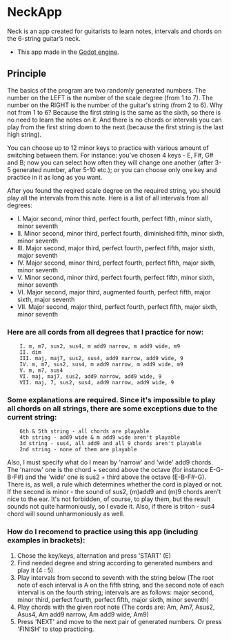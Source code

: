 # NeckApp

Neck is an app created for guitarists to learn notes, intervals and chords
on the 6-string guitar’s neck.

- This app made in the [Godot engine](https://github.com/godotengine/godot).

## Principle

The basics of the program are two randomly generated numbers. The number on
the LEFT is the number of the scale degree (from 1 to 7). The number on the
RIGHT is the number of the guitar's string (from 2 to 6). Why not from 1 to 6?
Because the first string is the same as the sixth, so there is no need to learn
the notes on it. And there is no chords or intervals you can play from the first
string down to the next (because the first string is the last high string).

You can choose up to 12 minor keys to practice with various amount of
switching between them. For instance: you've chosen 4 keys - E, F#, G# and B;
now you can select how often they will change one another (after 3-5 generated
number, after 5-10 etc.); or you can choose only one key and practice in it as
long as you want.

After you found the reqired scale degree on the required string, you should
play all the intervals from this note. Here is a list of all intervals from all
degrees:

- I. Major second, minor third, perfect fourth, perfect fifth, minor sixth, minor seventh
- II. Minor second, minor third, perfect fourth, diminished fifth, minor sixth, minor seventh
- III. Major second, major third, perfect fourth, perfect fifth, major sixth, major seventh
- IV. Major second, minor third, perfect fourth, perfect fifth, major sixth, minor seventh
- V. Minor second, minor third, perfect fourth, perfect fifth, minor sixth, minor seventh
- VI. Major second, major third, augmented fourth, perfect fifth, major sixth, major seventh
- VII. Major second, major third, perfect fourth, perfect fifth, major sixth, minor seventh

### Here are all cords from all degrees that I practice for now:

        I. m, m7, sus2, sus4, m add9 narrow, m add9 wide, m9
        II. dim
        III. maj, maj7, sus2, sus4, add9 narrow, add9 wide, 9
        IV. m, m7, sus2, sus4, m add9 narrow, m add9 wide, m9
        V. m, m7, sus4
        VI. maj, maj7, sus2, add9 narrow, add9 wide, 9
        VII. maj, 7, sus2, sus4, add9 narrow, add9 wide, 9

### Some explanations are required. Since it's impossible to play all chords on all strings, there are some exceptions due to the current string:

        6th & 5th string - all chords are playable
        4th string - add9 wide & m add9 wide aren't playable
        3d string - sus4, all add9 and all 9 chords aren't playable
        2nd string - none of them are playable
        
Also, I must specify what do I mean by 'narrow' and 'wide' add9 chords. The
'narrow' one is the chord + second above the octave (for instance E-G-B-F#) and
the 'wide' one is sus2 + third above the octave (E-B-F#-G). There is, as well,
a rule which determines whether the cord is played or not. If the second is
minor - the sound of sus2, (m)add9 and (m)9 chords aren't nice to the ear.
It's not forbidden, of course, to play them, but the result sounds not quite
harmoniously, so I evade it. Also, if there is triton - sus4 chord will sound
unharmoniously as well.

### How do I recomend to practice using this app (including examples in brackets):

1. Chose the key/keys, alternation and press 'START' (E)
2. Find needed degree and string according to generated numbers and play it (4 : 5)
3. Play intervals from second to seventh with the string below (The root note of each interval is A on the fifth string, and the second note of each interval is on the fourth string; intervals are as follows: major second, minor third, perfect fourth, perfect fifth, major sixth, minor seventh)
4. Play chords with the given root note (The cords are: Am, Am7, Asus2, Asus4, Am add9 narrow, Am add9 wide, Am9)
5. Press 'NEXT' and move to the next pair of generated numbers. Or press 'FINISH' to stop practicing.
